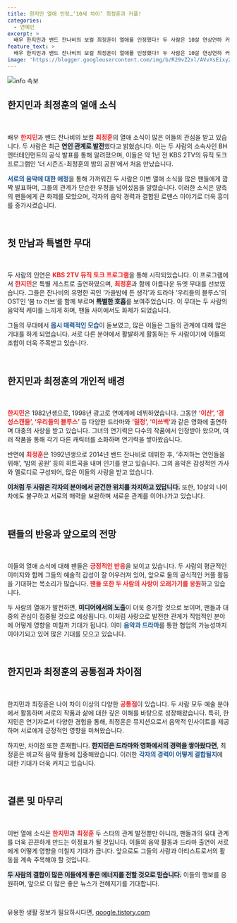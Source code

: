```yaml
---
title: 한지민 열애 인정…‘10세 차이’ 최정훈과 커플!
categories:
  - 연예인
excerpt: >
  배우 한지민과 밴드 잔나비의 보컬 최정훈이 열애를 인정했다! 두 사람은 10살 연상연하 커플로, 음악으로 맺어진 인연이 더욱 궁금해진다. 이들의 러브스토리를 클릭하고 확인해보세요!
feature_text: >
  배우 한지민과 밴드 잔나비의 보컬 최정훈이 열애를 인정했다! 두 사람은 10살 연상연하 커플로, 음악으로 맺어진 인연이 더욱 궁금해진다. 이들의 러브스토리를 클릭하고 확인해보세요!
image: 'https://blogger.googleusercontent.com/img/b/R29vZ2xl/AVvXsEixyZcFfHzMRdzZMjFBmAUKJYCLCGyLL1o632UiGVXcaFdKo_bkvkuCioo0uUKlGfBVcT3P84aROyZIXSBEx3Aw5nCQ3pTgDom1WDC4m8eifvWiAmWEEVb4x6G_l8C0QH225ldMjyaFvpxGEBGNO37VmDTDMHGhJPq73UglMfDca1-0aw/s1600/blogspot.png'
---
```


<p><img src="https://blogger.googleusercontent.com/img/b/R29vZ2xl/AVvXsEixyZcFfHzMRdzZMjFBmAUKJYCLCGyLL1o632UiGVXcaFdKo_bkvkuCioo0uUKlGfBVcT3P84aROyZIXSBEx3Aw5nCQ3pTgDom1WDC4m8eifvWiAmWEEVb4x6G_l8C0QH225ldMjyaFvpxGEBGNO37VmDTDMHGhJPq73UglMfDca1-0aw/s1600/blogspot.png" alt="info 속보" /></p>

<h2 data-ke-size="size26">한지민과 최정훈의 열애 소식</h2>

<p data-ke-size="size16">&nbsp;</p>

<p>배우 <b><span style="color: #ee2323;">한지민</span></b>과 밴드 잔나비의 보컬 <b><span style="color: #ee2323;">최정훈</span></b>의 열애 소식이 많은 이들의 관심을 받고 있습니다. 두 사람은 최근 <b><span style="background-color: #21538527;">연인 관계로 발전</span></b>했다고 밝혔습니다. 이는 두 사람의 소속사인 BH엔터테인먼트의 공식 발표를 통해 알려졌으며, 이들은 약 1년 전 KBS 2TV의 뮤직 토크 프로그램인 ‘더 시즌즈-최정훈의 밤의 공원’에서 처음 만났습니다. </p>

<p><b><span style="color: #1a5490;">서로의 음악에 대한 애정</span></b>을 통해 가까워진 두 사람은 이번 열애 소식을 많은 팬들에게 깜짝 발표하며, 그들의 관계가 단순한 우정을 넘어섰음을 알렸습니다. 이러한 소식은 양측의 팬들에게 큰 화제를 모았으며, 각자의 음악 경력과 결합된 로맨스 이야기로 더욱 흥미를 증가시켰습니다. </p>

<p data-ke-size="size16">&nbsp;</p>

<h2 data-ke-size="size26">첫 만남과 특별한 무대</h2>

<p data-ke-size="size16">&nbsp;</p>

<p>두 사람의 인연은 <b><span style="color: #ee2323;">KBS 2TV 뮤직 토크 프로그램</span></b>을 통해 시작되었습니다. 이 프로그램에서 <b><span style="color: #ee2323;">한지민</span></b>은 특별 게스트로 출연하였으며, <b><span style="color: #ee2323;">최정훈</span></b>과 함께 아름다운 듀엣 무대를 선보였습니다. 그들은 잔나비의 유명한 곡인 ‘가을밤에 든 생각’과 드라마 '우리들의 블루스'의 OST인 ‘봄 to 러브’를 함께 부르며 <b><span style="background-color: #21538527;">특별한 호흡</span></b>를 보여주었습니다. 이 무대는 두 사람의 음악적 케미를 느끼게 하며, 팬들 사이에서도 화제가 되었습니다.</p>

<p>그들의 무대에서 <b><span style="color: #1a5490;">몹시 매력적인 모습</span></b>이 돋보였고, 많은 이들은 그들의 관계에 대해 많은 기대를 하게 되었습니다. 서로 다른 분야에서 활발하게 활동하는 두 사람이기에 이들의 조합이 더욱 주목받고 있습니다.</p>

<p data-ke-size="size16">&nbsp;</p>

<h2 data-ke-size="size26">한지민과 최정훈의 개인적 배경</h2>

<p data-ke-size="size16">&nbsp;</p>

<p><b><span style="color: #ee2323;">한지민</span></b>은 1982년생으로, 1998년 광고로 연예계에 데뷔하였습니다. 그동안 <b><span style="color: #ee2323;">‘이산’, ‘경성스캔들’, ‘우리들의 블루스’</span></b> 등 다양한 드라마와 <b><span style="color: #ee2323;">‘밀정’, ‘미쓰백’</span></b>과 같은 영화에 출연하며 대중의 사랑을 받고 있습니다. 그녀의 연기력은 다수의 작품에서 인정받아 왔으며, 여러 작품을 통해 각기 다른 캐릭터를 소화하며 연기력을 쌓아왔습니다.</p>

<p>반면에 <b><span style="color: #ee2323;">최정훈</span></b>은 1992년생으로 2014년 밴드 잔나비로 데뷔한 후, ‘주저하는 연인들을 위해’, ‘밤의 공원’ 등의 히트곡을 내며 인기를 얻고 있습니다. 그의 음악은 감성적인 가사와 멜로디로 구성되어, 많은 이들의 사랑을 받고 있습니다. </p>

<p><b><span style="background-color: #21538527;">이처럼 두 사람은 각자의 분야에서 굳건한 위치를 차지하고 있답니다.</span></b> 또한, 10살의 나이차에도 불구하고 서로의 매력을 보완하며 새로운 관계를 이어나가고 있습니다.</p>

<p data-ke-size="size16">&nbsp;</p>

<h2 data-ke-size="size26">팬들의 반응과 앞으로의 전망</h2>

<p data-ke-size="size16">&nbsp;</p>

<p>이들의 열애 소식에 대해 팬들은 <b><span style="color: #ee2323;">긍정적인 반응</span></b>을 보이고 있습니다. 두 사람의 평균적인 이미지와 함께 그들의 예술적 감성이 잘 어우러져 있어, 앞으로 둘의 공식적인 커플 활동을 기대하는 목소리가 많습니다. <b><span style="color: #ee2323;">팬들 또한 두 사람의 사랑이 오래가기를 응원</span></b>하고 있습니다.</p>

<p>두 사람의 열애가 발전하면, <b><span style="background-color: #21538527;">미디어에서의 노출</span></b>이 더욱 증가할 것으로 보이며, 팬들과 대중의 관심이 집중될 것으로 예상됩니다. 이처럼 사랑으로 발전한 관계가 직업적인 분야에 어떻게 영향을 미칠까 기대가 됩니다. 이미 <b><span style="color: #1a5490;">음악과 드라마</span></b>를 통한 협업의 가능성까지 이야기되고 있어 많은 기대를 모으고 있습니다.</p>

<p data-ke-size="size16">&nbsp;</p>

<h2 data-ke-size="size26">한지민과 최정훈의 공통점과 차이점</h2>

<p data-ke-size="size16">&nbsp;</p>

<p>한지민과 최정훈은 나이 차이 이상의 다양한 <b><span style="color: #ee2323;">공통점</span></b>이 있습니다. 두 사람 모두 예술 분야에서 활동하며 서로의 작품과 삶에 대한 깊은 이해를 바탕으로 성장해왔습니다. 특히, 한지민은 연기자로서 다양한 경험을 통해, 최정훈은 뮤지션으로서 음악적 인사이트를 제공하며 서로에게 긍정적인 영향을 미쳐왔습니다.</p>

<p>하지만, 차이점 또한 존재합니다. <b><span style="background-color: #21538527;">한지민은 드라마와 영화에서의 경력을 쌓아왔다면</span></b>, 최정훈은 비교적 음악 활동에 집중해왔습니다. 이러한 <b><span style="color: #1a5490;">각자의 경력이 어떻게 결합될지</span></b>에 대한 기대가 더욱 커지고 있습니다. </p>

<p data-ke-size="size16">&nbsp;</p>

<h2 data-ke-size="size26">결론 및 마무리</h2>

<p data-ke-size="size16">&nbsp;</p>

<p>이번 열애 소식은 <b><span style="color: #ee2323;">한지민</span></b>과 <b><span style="color: #ee2323;">최정훈</span></b> 두 스타의 관계 발전뿐만 아니라, 팬들과의 유대 관계를 더욱 끈끈하게 만드는 이정표가 될 것입니다. 이들의 음악 활동과 드라마 출연이 서로에게 어떻게 영향을 미칠지 기대가 큽니다. 앞으로도 그들의 사랑과 아티스트로서의 활동을 계속 주목해야 할 것입니다. </p>

<p><b><span style="background-color: #21538527;">두 사람의 결합이 많은 이들에게 좋은 에너지를 전할 것으로 믿습니다.</span></b> 이들의 행보를 응원하며, 앞으로 더 많은 좋은 뉴스가 전해지기를 기대합니다. </p>

<p data-ke-size="size16">&nbsp;</p>
유용한 생활 정보가 필요하시다면, <a href="https://qoogle.tistory.com" rel="dofollow">qoogle.tistory.com</a>


